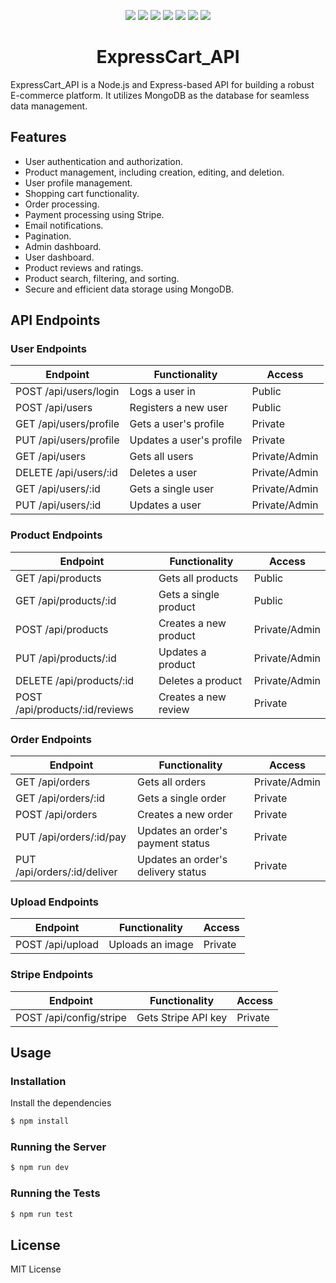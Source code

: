 <p align="center">
    <img src="https://img.shields.io/github/languages/count/Vickouma77/ExpressCart_Api" />
    <img src="https://img.shields.io/github/repo-size/Vickouma77/ExpressCart_Api" />
    <img src="https://img.shields.io/github/license/Vickouma77/ExpressCart_Api" />
    <img src="https://img.shields.io/github/last-commit/Vickouma77/ExpressCart_Api" />
    <img src="https://img.shields.io/github/issues/Vickouma77/ExpressCart_Api" />
    <img src="https://img.shields.io/github/forks/Vickouma77/ExpressCart_Api" />
    <img src="https://img.shields.io/github/stars/Vickouma77/ExpressCart_Api" />
</p>

<h1 align="center" style="border-bottom: none;" >ExpressCart_API</h1>

ExpressCart_API is a Node.js and Express-based API for building a robust E-commerce platform. It utilizes MongoDB as the database for seamless data management.

## Features 

* User authentication and authorization.
* Product management, including creation, editing, and deletion.
* User profile management.
* Shopping cart functionality.
* Order processing.
* Payment processing using Stripe.
* Email notifications.
* Pagination.
* Admin dashboard.
* User dashboard.
* Product reviews and ratings.
* Product search, filtering, and sorting.
* Secure and efficient data storage using MongoDB.

## API Endpoints 

### User Endpoints

| Endpoint | Functionality | Access |
| --- | --- | --- |
| POST /api/users/login | Logs a user in | Public |
| POST /api/users | Registers a new user | Public |
| GET /api/users/profile | Gets a user's profile | Private |
| PUT /api/users/profile | Updates a user's profile | Private |
| GET /api/users | Gets all users | Private/Admin |
| DELETE /api/users/:id | Deletes a user | Private/Admin |
| GET /api/users/:id | Gets a single user | Private/Admin |
| PUT /api/users/:id | Updates a user | Private/Admin |

### Product Endpoints

| Endpoint | Functionality | Access |
| --- | --- | --- |
| GET /api/products | Gets all products | Public |
| GET /api/products/:id | Gets a single product | Public |
| POST /api/products | Creates a new product | Private/Admin |
| PUT /api/products/:id | Updates a product | Private/Admin |
| DELETE /api/products/:id | Deletes a product | Private/Admin |
| POST /api/products/:id/reviews | Creates a new review | Private |

### Order Endpoints

| Endpoint | Functionality | Access |
| --- | --- | --- |
| GET /api/orders | Gets all orders | Private/Admin |
| GET /api/orders/:id | Gets a single order | Private |
| POST /api/orders | Creates a new order | Private |
| PUT /api/orders/:id/pay | Updates an order's payment status | Private |
| PUT /api/orders/:id/deliver | Updates an order's delivery status | Private |

### Upload Endpoints

| Endpoint | Functionality | Access |
| --- | --- | --- |
| POST /api/upload | Uploads an image | Private |

### Stripe Endpoints

| Endpoint | Functionality | Access |
| --- | --- | --- |
| POST /api/config/stripe | Gets Stripe API key | Private |

## Usage

### Installation

Install the dependencies

```sh
$ npm install
```

### Running the Server

```sh
$ npm run dev
```

### Running the Tests

```sh
$ npm run test
```


## License

MIT License
